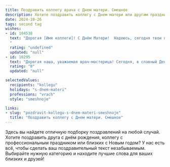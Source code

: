 ```yaml
---
title: Поздравить коллегу врача с Днем матери. Смешное
description: Хотите поздравить коллегу с Днем матери или другим праздником? Наш ИИ создаст незабываемое поздравление, а вы обязательно выделитесь среди других.  
date: 2024-10-26
tags: second tag
wishes:
- id: 104538
  text: "Дорогая [Имя коллеги]! С Днём Матери!  Надеюсь, сегодня твои пациенты будут особенно послушными, а твой домашний медперсонал —  милыми и благодарными. Пусть этот день будет полон радости, цветов и минимального количества детских истерик (хотя, немного хаоса тоже полезно для иммунитета!).  С праздником!
  "
  rating: "undefined"
  updated: "null"
- id: 10295
  text: "Дорогая наша, уважаемая врач-мастерица! Сегодня, в славный День матери, позвольте от всей души поздравить вас с этим замечательным праздником! Роль врача – поистине благородна и важна, а роль матери – свята и незаменима. Пусть здоровье ваших пациентов будет крепким, как ваш профессионализм, а ваши малыши будут здоровыми и послушными, как ваши диагнозы. Желаем вам терпения, сил и бесконечного уважения коллег и пациентов. Пусть каждый ваш день будет наполнен улыбками благодарных пациентов и теплом любимых сердец! С праздником вас, дорогая наша доктор-мама!"
  rating: "0"
  updated: "null"

selectedValues:
  recipients: "kollegu"
  holidays: "s-dnem-materi"
  professions: "vrach"
  style: "smeshnoje"

links:
- slug: "pozdravit-kollegu-s-dnem-materi-smeshnoje"
  title: "Поздравить коллегу с Днем матери. Смешное"
---
```


Здесь вы найдете отличную подборку поздравлений на любой случай. 
Хотите поздравить друга с днём рождения, коллегу с профессиональным праздником или близких с Новым годом? У нас есть всё, чтобы сделать ваш поздравительный текст незабываемым. Выбирайте нужную категорию и находите лучшие слова для ваших близких и друзей!

